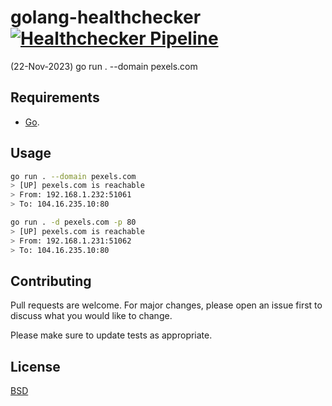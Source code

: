 # golang-healthchecker [![Healthchecker Pipeline](https://github.com/kkamara/golang-healthchecker/actions/workflows/ci.yml/badge.svg)](https://github.com/kkamara/golang-healthchecker/actions/workflows/ci.yml)

(22-Nov-2023) go run . --domain pexels.com

## Requirements

* [Go](https://www.golang.org).

## Usage

```bash
go run . --domain pexels.com
> [UP] pexels.com is reachable
> From: 192.168.1.232:51061
> To: 104.16.235.10:80
```

```bash
go run . -d pexels.com -p 80
> [UP] pexels.com is reachable
> From: 192.168.1.231:51062
> To: 104.16.235.10:80
```

## Contributing
Pull requests are welcome. For major changes, please open an issue first to discuss what you would like to change.

Please make sure to update tests as appropriate.

## License
[BSD](https://opensource.org/licenses/BSD-3-Clause)
